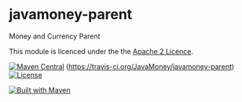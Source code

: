 javamoney-parent
================

Money and Currency Parent

This module is licenced under the the [Apache 2 Licence](https://www.apache.org/licenses/LICENSE-2.0.html).

[![Maven Central](https://maven-badges.herokuapp.com/maven-central/org.javamoney/javamoney-parent/badge.svg)](https://maven-badges.herokuapp.com/maven-central/org.javamoney/javamoney-parent) 
(https://travis-ci.org/JavaMoney/javamoney-parent) [![License](http://img.shields.io/badge/license-Apache2-red.svg)](http://opensource.org/licenses/apache-2.0)

[![Built with Maven](http://maven.apache.org/images/logos/maven-feather.png)](http://maven.org/)

